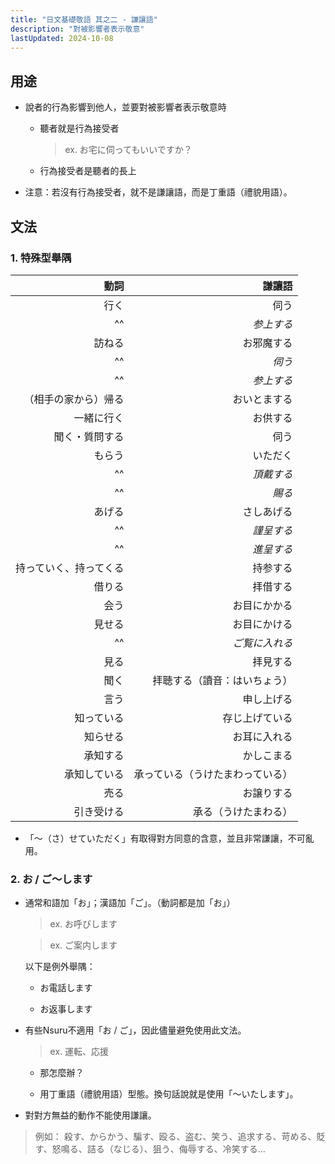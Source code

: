 ```yaml
---
title: "日文基礎敬語 其之二 - 謙讓語"
description: "對被影響者表示敬意"
lastUpdated: 2024-10-08
---
```


## 用途

- 說者的行為影響到他人，並要對被影響者表示敬意時

    - 聽者就是行為接受者
        
        > ex. お宅に伺ってもいいですか？
        
    - 行為接受者是聽者的長上

- 注意：若沒有行為接受者，就不是謙讓語，而是丁重語（禮貌用語）。

## 文法

### 1. 特殊型舉隅
    
| 動詞 | 謙讓語 |
| ---: | ---: |
| 行く | 伺う |
| ^^ | *参上する* |
| 訪ねる | お邪魔する |
| ^^ | *伺う* |
| ^^ | *参上する* |
| （相手の家から）帰る | おいとまする |
| 一緒に行く | お供する |
| 聞く・質問する | 伺う |
| もらう | いただく |
| ^^ | *頂戴する* |
| ^^ | *賜る* |
| あげる | さしあげる |
| ^^ | *謹呈する* |
| ^^ | *進呈する* |
| 持っていく、持ってくる | 持参する |
| 借りる | 拝借する |
| 会う | お目にかかる |
| 見せる | お目にかける |
| ^^ | *ご覧に入れる* |
| 見る | 拝見する |
| 聞く | 拝聴する（讀音：はいちょう） |
| 言う | 申し上げる |
| 知っている | 存じ上げている |
| 知らせる | お耳に入れる |
| 承知する | かしこまる |
| 承知している | 承っている（うけたまわっている） |
| 売る | お譲りする |
| 引き受ける | 承る（うけたまわる） |

- 「～（さ）せていただく」有取得對方同意的含意，並且非常謙讓，不可亂用。

### 2. **お / ご～します**

- 通常和語加「お」；漢語加「ご」。（動詞都是加「お」）

    > ex. お呼びします

    > ex. ご案内します
    
    以下是例外舉隅：
    
    - お電話します

    - お返事します

- 有些Nsuru不適用「お / ご」，因此儘量避免使用此文法。

    > ex. 運転、応援

    - 那怎麼辦？

    - 用丁重語（禮貌用語）型態。換句話說就是使用「～いたします」。

- 對對方無益的動作不能使用謙讓。

> 例如： 殺す、からかう、騙す、殴る、盗む、笑う、追求する、苛める、貶す、怒鳴る、詰る（なじる）、狙う、侮辱する、冷笑する…